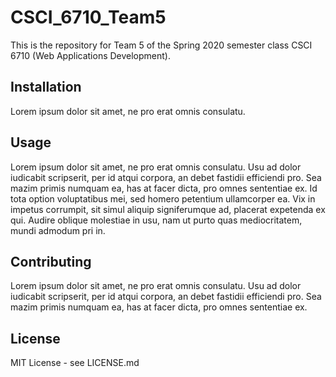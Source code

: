 # CSCI_6710_Team5

This is the repository for Team 5 of the Spring 2020 semester class CSCI 6710 (Web Applications Development).

## Installation

Lorem ipsum dolor sit amet, ne pro erat omnis consulatu.

## Usage

Lorem ipsum dolor sit amet, ne pro erat omnis consulatu. Usu ad dolor iudicabit scripserit, per id atqui corpora, an debet fastidii efficiendi pro. Sea mazim primis numquam ea, has at facer dicta, pro omnes sententiae ex. Id tota option voluptatibus mei, sed homero petentium ullamcorper ea. Vix in impetus corrumpit, sit simul aliquip signiferumque ad, placerat expetenda ex qui. Audire oblique molestiae in usu, nam ut purto quas mediocritatem, mundi admodum pri in.

## Contributing

Lorem ipsum dolor sit amet, ne pro erat omnis consulatu. Usu ad dolor iudicabit scripserit, per id atqui corpora, an debet fastidii efficiendi pro. Sea mazim primis numquam ea, has at facer dicta, pro omnes sententiae ex.

## License

MIT License - see LICENSE.md
